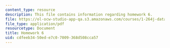 ```yaml
---
content_type: resource
description: This file contains information regarding homework 6.
file: https://ol-ocw-studio-app-qa.s3.amazonaws.com/courses/1-264j-database-internet-and-systems-integration-technologies-fall-2013/cdfeeb3450ede7c07009368d508cca57_MIT1_264JF13_HW6.pdf
file_type: application/pdf
resourcetype: Document
title: Homework 6
uid: cdfeeb34-50ed-e7c0-7009-368d508cca57
---
```

